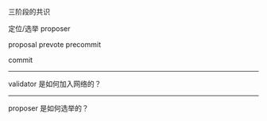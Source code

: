 
三阶段的共识

定位/选举 proposer

proposal
prevote
precommit

commit


---

validator 是如何加入网络的？


---

proposer 是如何选举的？

